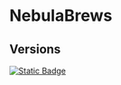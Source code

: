 # NebulaBrews
## Versions
[![Static Badge](https://img.shields.io/badge/Online%20version-555555?style=for-the-badge&logo=webgl&logoColor=white&cacheSeconds=3000)](https://monikabosaniova.github.io/NebulaBrews/)
